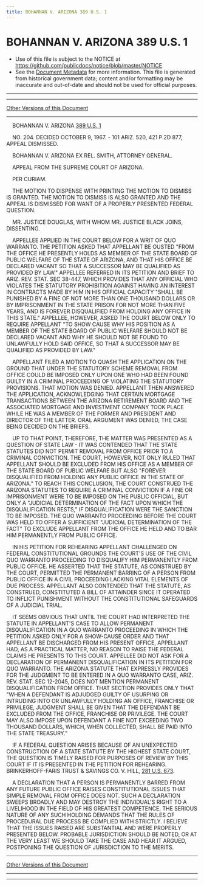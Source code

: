 ```yaml
---
title: BOHANNAN V. ARIZONA 389 U.S. 1
---
```


# BOHANNAN V. ARIZONA 389 U.S. 1

* Use of this file is subject to the NOTICE at https://github.com/publicdocs/notice/blob/master/NOTICE
* See the [Document Metadata](../../../index.md) for more information.
  This file is generated from historical government data; content and/or formatting may be inaccurate and out-of-date and should not be used for official purposes.

----------
----------

[Other Versions of this Document](https://publicdocs.github.io/go/links?ns=uslm-x&ref=%2Fus%2Fcourts%2Fscotus%2FusReporter%2F389%2F1)

----------

    BOHANNAN V. ARIZONA [389 U.S. 1][/us/courts/scotus/usReporter/389/1]

    NO. 204.  DECIDED OCTOBER 9, 1967.  - 101 ARIZ. 520, 421 P.2D 877, APPEAL DISMISSED.

    BOHANNAN V. ARIZONA EX REL. SMITH, ATTORNEY GENERAL.

    APPEAL FROM THE SUPREME COURT OF ARIZONA.

    PER CURIAM.

    THE MOTION TO DISPENSE WITH PRINTING THE MOTION TO DISMISS IS GRANTED.  THE MOTION TO DISMISS IS ALSO GRANTED AND THE APPEAL IS DISMISSED FOR WANT OF A PROPERLY PRESENTED FEDERAL QUESTION.

    MR. JUSTICE DOUGLAS, WITH WHOM MR. JUSTICE BLACK JOINS, DISSENTING.

    APPELLEE APPLIED IN THE COURT BELOW FOR A WRIT OF QUO WARRANTO.  THE PETITION ASKED THAT APPELLANT BE OUSTED "FROM THE OFFICE HE PRESENTLY HOLDS AS MEMBER OF THE STATE BOARD OF PUBLIC WELFARE OF THE STATE OF ARIZONA, AND THAT HIS OFFICE BE DECLARED VACANT SO THAT A SUCCESSOR MAY BE QUALIFIED AS PROVIDED BY LAW."  APPELLEE REFERRED IN ITS PETITION AND BRIEF TO ARIZ. REV. STAT. SEC 38-447, WHICH PROVIDES THAT ANY OFFICIAL WHO VIOLATES THE STATUTORY PROHIBITION AGAINST HAVING AN INTEREST IN CONTRACTS MADE BY HIM IN HIS OFFICIAL CAPACITY "SHALL BE PUNISHED BY A FINE OF NOT MORE THAN ONE THOUSAND DOLLARS OR BY IMPRISONMENT IN THE STATE PRISON FOR NOT MORE THAN FIVE YEARS, AND IS FOREVER DISQUALIFIED FROM HOLDING ANY OFFICE IN THIS STATE."  APPELLEE, HOWEVER, ASKED THE COURT BELOW ONLY TO REQUIRE APPELLANT "TO SHOW CAUSE WHY HIS POSITION AS A MEMBER OF THE STATE BOARD OF PUBLIC WELFARE SHOULD NOT BE DECLARED VACANT AND WHY HE SHOULD NOT BE FOUND TO UNLAWFULLY HOLD SAID OFFICE, SO THAT A SUCCESSOR MAY BE QUALIFIED AS PROVIDED BY LAW."

    APPELLANT FILED A MOTION TO QUASH THE APPLICATION ON THE GROUND THAT UNDER THE STATUTORY SCHEME REMOVAL FROM OFFICE COULD BE IMPOSED ONLY UPON ONE WHO HAD BEEN FOUND GUILTY IN A CRIMINAL PROCEEDING OF VIOLATING THE STATUTORY PROVISIONS.  THAT MOTION WAS DENIED.  APPELLANT THEN ANSWERED THE APPLICATION, ACKNOWLEDGING THAT CERTAIN MORTGAGE TRANSACTIONS BETWEEN THE ARIZONA RETIREMENT BOARD AND THE ASSOCIATED MORTGAGE AND INVESTMENT COMPANY TOOK PLACE WHILE HE WAS A MEMBER OF THE FORMER AND PRESIDENT AND DIRECTOR OF THE LATTER.  ORAL ARGUMENT WAS DENIED, THE CASE BEING DECIDED ON THE BRIEFS.

    UP TO THAT POINT, THEREFORE, THE MATTER WAS PRESENTED AS A QUESTION OF STATE LAW - IT WAS CONTENDED THAT THE STATE STATUTES DID NOT PERMIT REMOVAL FROM OFFICE PRIOR TO A CRIMINAL CONVICTION.  THE COURT, HOWEVER, NOT ONLY RULED THAT APPELLANT SHOULD BE EXCLUDED FROM HIS OFFICE AS A MEMBER OF THE STATE BOARD OF PUBLIC WELFARE BUT ALSO "FOREVER DISQUALIFIED FROM HOLDING ANY PUBLIC OFFICE IN THE STATE OF ARIZONA."  TO REACH THIS CONCLUSION, THE COURT CONSTRUED THE ARIZONA STATUTES TO REQUIRE A CRIMINAL CONVICTION IF A FINE OR IMPRISONMENT WERE TO BE IMPOSED ON THE PUBLIC OFFICIAL, BUT ONLY A "JUDICIAL DETERMINATION OF THE FACT UPON WHICH THE DISQUALIFICATION RESTS," IF DISQUALIFICATION WERE THE SANCTION TO BE IMPOSED.  THE QUO WARRANTO PROCEEDING BEFORE THE COURT WAS HELD TO OFFER A SUFFICIENT "JUDICIAL DETERMINATION OF THE FACT" TO EXCLUDE APPELLANT FROM THE OFFICE HE HELD AND TO BAR HIM PERMANENTLY FROM PUBLIC OFFICE.

    IN HIS PETITION FOR REHEARING APPELLANT CHALLENGED ON FEDERAL CONSTITUTIONAL GROUNDS THE COURT'S USE OF THE CIVIL QUO WARRANTO PROCEEDING TO DISQUALIFY HIM PERMANENTLY FROM PUBLIC OFFICE.  HE ASSERTED THAT THE STATUTE, AS CONSTRUED BY THE COURT, PERMITTED THE PERMANENT BARRING OF A PERSON FROM PUBLIC OFFICE IN A CIVIL PROCEEDING LACKING VITAL ELEMENTS OF DUE PROCESS.  APPELLANT ALSO CONTENDED THAT THE STATUTE, AS CONSTRUED, CONSTITUTED A BILL OF ATTAINDER SINCE IT OPERATED TO INFLICT PUNISHMENT WITHOUT THE CONSTITUTIONAL SAFEGUARDS OF A JUDICIAL TRIAL.

    IT SEEMS OBVIOUS THAT UNTIL THE COURT HAD INTERPRETED THE STATUTE IN APPELLANT'S CASE TO ALLOW PERMANENT DISQUALIFICATION IN A QUO WARRANTO PROCEEDING IN WHICH THE PETITION ASKED ONLY FOR A SHOW-CAUSE ORDER AND THAT APPELLANT BE DISCHARGED FROM HIS PRESENT OFFICE, APPELLANT HAD, AS A PRACTICAL MATTER, NO REASON TO RAISE THE FEDERAL CLAIMS HE PRESENTS TO THIS COURT.  APPELLEE DID NOT ASK FOR A DECLARATION OF PERMANENT DISQUALIFICATION IN ITS PETITION FOR QUO WARRANTO.  THE ARIZONA STATUTE THAT EXPRESSLY PROVIDES FOR THE JUDGMENT TO BE ENTERED IN A QUO WARRANTO CASE, ARIZ. REV. STAT. SEC 12-2045, DOES NOT MENTION PERMANENT DISQUALIFICATION FROM OFFICE.  THAT SECTION PROVIDES ONLY THAT "WHEN A DEFENDANT IS ADJUDGED GUILTY OF USURPING OR INTRUDING INTO OR UNLAWFULLY HOLDING AN OFFICE, FRANCHISE OR PRIVILEGE, JUDGMENT SHALL BE GIVEN THAT THE DEFENDANT BE EXCLUDED FROM THE OFFICE, FRANCHISE OR PRIVILEGE.  THE COURT MAY ALSO IMPOSE UPON DEFENDANT A FINE NOT EXCEEDING TWO THOUSAND DOLLARS, WHICH, WHEN COLLECTED, SHALL BE PAID INTO THE STATE TREASURY."

    IF A FEDERAL QUESTION ARISES BECAUSE OF AN UNEXPECTED CONSTRUCTION OF A STATE STATUTE BY THE HIGHEST STATE COURT, THE QUESTION IS TIMELY RAISED FOR PURPOSES OF REVIEW BY THIS COURT IF IT IS PRESENTED IN THE PETITION FOR REHEARING.  BRINKERHOFF-FARIS TRUST & SAVINGS CO. V. HILL, [281 U.S. 673][/us/courts/scotus/usReporter/281/673].

    A DECLARATION THAT A PERSON IS PERMANENTLY BARRED FROM ANY FUTURE PUBLIC OFFICE RAISES CONSTITUTIONAL ISSUES THAT SIMPLE REMOVAL FROM OFFICE DOES NOT.  SUCH A DECLARATION SWEEPS BROADLY AND MAY DESTROY THE INDIVIDUAL'S RIGHT TO A LIVELIHOOD IN THE FIELD OF HIS GREATEST COMPETENCE.  THE SERIOUS NATURE OF ANY SUCH HOLDING DEMANDS THAT THE RULES OF PROCEDURAL DUE PROCESS BE COMPLIED WITH STRICTLY.  I BELIEVE THAT THE ISSUES RAISED ARE SUBSTANTIAL AND WERE PROPERLY PRESENTED BELOW.  PROBABLE JURISDICTION SHOULD BE NOTED, OR AT THE VERY LEAST WE SHOULD TAKE THE CASE AND HEAR IT ARGUED, POSTPONING THE QUESTION OF JURISDICTION TO THE MERITS.

----------

[Other Versions of this Document](https://publicdocs.github.io/go/links?ns=uslm-x&ref=%2Fus%2Fcourts%2Fscotus%2FusReporter%2F389%2F1)

----------
----------

[/us/courts/scotus/usReporter/389/1]: https://publicdocs.github.io/go/links?ns=uslm-x&ref=%2Fus%2Fcourts%2Fscotus%2FusReporter%2F389%2F1
[/us/courts/scotus/usReporter/281/673]: https://publicdocs.github.io/go/links?ns=uslm-x&ref=%2Fus%2Fcourts%2Fscotus%2FusReporter%2F281%2F673


